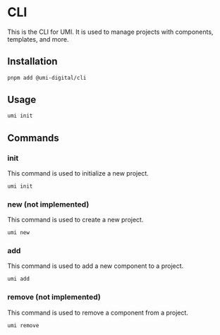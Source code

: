 # CLI

This is the CLI for UMI. It is used to manage projects with components, templates, and more.

## Installation

```bash
pnpm add @umi-digital/cli
```

## Usage

```bash
umi init
```

## Commands

### init

This command is used to initialize a new project.

```bash
umi init
```

### new (not implemented)

This command is used to create a new project.

```bash
umi new
```

### add

This command is used to add a new component to a project.

```bash
umi add
```

### remove (not implemented)

This command is used to remove a component from a project.

```bash
umi remove
```

